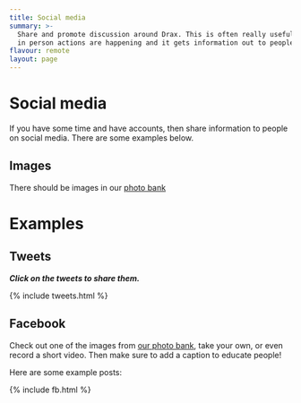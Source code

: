 ```yaml
---
title: Social media
summary: >-
  Share and promote discussion around Drax. This is often really useful when
  in person actions are happening and it gets information out to people.
flavour: remote
layout: page
---
```

# Social media

If you have some time and have accounts, then share information to people on
social media. There are some examples below.

## Images

There should be images in our [photo bank](/images)

# Examples

## Tweets

**_Click on the tweets to share them._**

<section class="tweets">{% include tweets.html %}</section>

## Facebook

Check out one of the images from [our photo bank](/images), take your own,
or even record a short video. Then make sure to add a caption to educate people!

Here are some example posts:

{% include fb.html %}
